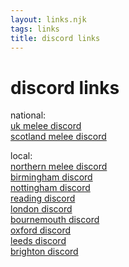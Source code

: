 ```yaml
---
layout: links.njk
tags: links
title: discord links
---
```

# discord links

national:\
[uk melee discord](https://discord.melee.uk)\
[scotland melee discord](https://scotland.melee.uk)

local:\
[northern melee discord](https://discord.gg/ZYGDeQzZK9)\
[birmingham discord](https://bham.melee.uk)\
[nottingham discord](https://discord.gg/eTYjVeNyhq)\
[reading discord](https://discord.com/invite/49eZvVzCNC)\
[london discord](https://discord.gg/XThRMuybmz)\
[bournemouth discord](https://discord.gg/yxtPcew7gV)\
[oxford discord](https://discord.gg/sq5JRzYuyu)\
[leeds discord](https://leeds.melee.uk)\
[brighton discord](https://discord.gg/fVQfEpS3)
